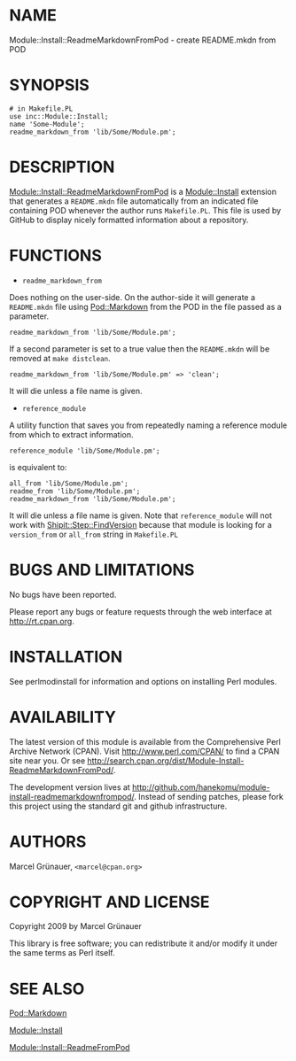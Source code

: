 # NAME

Module::Install::ReadmeMarkdownFromPod - create README.mkdn from POD

# SYNOPSIS

    # in Makefile.PL
    use inc::Module::Install;
    name 'Some-Module';
    readme_markdown_from 'lib/Some/Module.pm';

# DESCRIPTION

[Module::Install::ReadmeMarkdownFromPod](http://search.cpan.org/search?mode=module&query=Module::Install::ReadmeMarkdownFromPod) is a [Module::Install](http://search.cpan.org/search?mode=module&query=Module::Install) extension
that generates a `README.mkdn` file automatically from an indicated file
containing POD whenever the author runs `Makefile.PL`. This file is used by
GitHub to display nicely formatted information about a repository.

# FUNCTIONS

- `readme_markdown_from`

Does nothing on the user-side. On the author-side it will generate a
`README.mkdn` file using [Pod::Markdown](http://search.cpan.org/search?mode=module&query=Pod::Markdown) from the POD in the file passed as
a parameter.

    readme_markdown_from 'lib/Some/Module.pm';

If a second parameter is set to a true value then the `README.mkdn` will be
removed at `make distclean`.

    readme_markdown_from 'lib/Some/Module.pm' => 'clean';

It will die unless a file name is given.

- `reference_module`

A utility function that saves you from repeatedly naming a reference module
from which to extract information.

    reference_module 'lib/Some/Module.pm';

is equivalent to:

    all_from 'lib/Some/Module.pm';
    readme_from 'lib/Some/Module.pm';
    readme_markdown_from 'lib/Some/Module.pm';

It will die unless a file name is given. Note that `reference_module` will
not work with [Shipit::Step::FindVersion](http://search.cpan.org/search?mode=module&query=Shipit::Step::FindVersion) because that module is looking for
a `version_from` or `all_from` string in `Makefile.PL`

# BUGS AND LIMITATIONS

No bugs have been reported.

Please report any bugs or feature requests through the web interface at
<http://rt.cpan.org>.

# INSTALLATION

See perlmodinstall for information and options on installing Perl modules.

# AVAILABILITY

The latest version of this module is available from the Comprehensive Perl
Archive Network (CPAN). Visit <http://www.perl.com/CPAN/> to find a CPAN site
near you. Or see
<http://search.cpan.org/dist/Module-Install-ReadmeMarkdownFromPod/>.

The development version lives at
<http://github.com/hanekomu/module-install-readmemarkdownfrompod/>.  Instead
of sending patches, please fork this project using the standard git and github
infrastructure.

# AUTHORS

Marcel Gr&uuml;nauer, `<marcel@cpan.org>`

# COPYRIGHT AND LICENSE

Copyright 2009 by Marcel Gr&uuml;nauer

This library is free software; you can redistribute it and/or modify
it under the same terms as Perl itself.

# SEE ALSO

[Pod::Markdown](http://search.cpan.org/search?mode=module&query=Pod::Markdown)

[Module::Install](http://search.cpan.org/search?mode=module&query=Module::Install)

[Module::Install::ReadmeFromPod](http://search.cpan.org/search?mode=module&query=Module::Install::ReadmeFromPod)